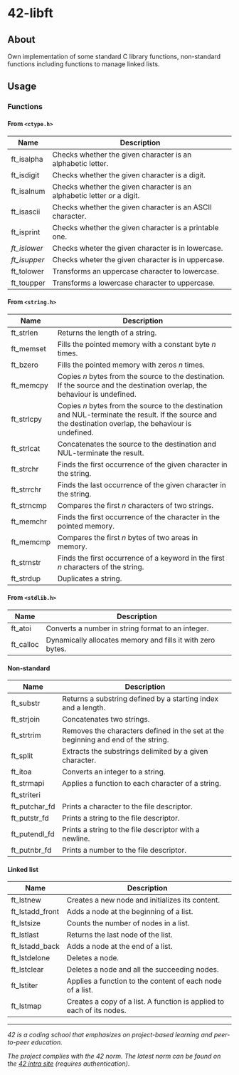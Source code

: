# 42-libft

## About
Own implementation of some standard C library functions, non-standard functions including functions to manage linked lists.

<!--
## Getting started
### Prerequisites
### Installation
-->


## Usage

### Functions
#### From `<ctype.h>`

|Name|Description|
|---|---|
|ft_isalpha|Checks whether the given character is an alphabetic letter.|
|ft_isdigit|Checks whether the given character is a digit.|
|ft_isalnum|Checks whether the given character is an alphabetic letter *or* a digit.|
|ft_isascii|Checks whether the given character is an ASCII character.|
|ft_isprint|Checks whether the given character is a printable one.|
|*ft_islower*|Checks wheter the given character is in lowercase.|
|*ft_isupper*|Checks wheter the given character is in uppercase.|
|ft_tolower|Transforms an uppercase character to lowercase.|
|ft_toupper|Transforms a lowercase character to uppercase.|

#### From `<string.h>`

|Name|Description|
|---|---|
|ft_strlen|Returns the length of a string.|
|ft_memset|Fills the pointed memory with a constant byte *n* times.|
|ft_bzero|Fills the pointed memory with zeros *n* times.|
|ft_memcpy|Copies *n* bytes from the source to the destination. If the source and the destination overlap, the behaviour is undefined.|
|ft_strlcpy|Copies *n* bytes from the source to the destination and NUL-terminate the result. If the source and the destination overlap, the behaviour is undefined.|
|ft_strlcat|Concatenates the source to the destination and NUL-terminate the result.|
|ft_strchr|Finds the first occurrence of the given character in the string.|
|ft_strrchr|Finds the last occurrence of the given character in the string.|
|ft_strncmp|Compares the first *n* characters of two strings.|
|ft_memchr|Finds the first occurrence of the character in the pointed memory.|
|ft_memcmp|Compares the first *n* bytes of two areas in memory.|
|ft_strnstr|Finds the first occurrence of a keyword in the first *n* characters of the string.|
|ft_strdup|Duplicates a string.|

#### From `<stdlib.h>`

|Name|Description|
|---|---|
|ft_atoi|Converts a number in string format to an integer.|
|ft_calloc|Dynamically allocates memory and fills it with zero bytes.|

#### Non-standard

|Name|Description|
|---|---|
|ft_substr|Returns a substring defined by a starting index and a length.|
|ft_strjoin|Concatenates two strings.|
|ft_strtrim|Removes the characters defined in the set at the beginning and end of the string.|
|ft_split|Extracts the substrings delimited by a given character.|
|ft_itoa|Converts an integer to a string.|
|ft_strmapi|Applies a function to each character of a string.|
|ft_striteri||
|ft_putchar_fd|Prints a character to the file descriptor.|
|ft_putstr_fd|Prints a string to the file descriptor.|
|ft_putendl_fd|Prints a string to the file descriptor with a newline.|
|ft_putnbr_fd|Prints a number to the file descriptor.|

#### Linked list

|Name|Description|
|---|---|
|ft_lstnew|Creates a new node and initializes its content.|
|ft_lstadd_front|Adds a node at the beginning of a list.|
|ft_lstsize|Counts the number of nodes in a list.|
|ft_lstlast|Returns the last node of the list.|
|ft_lstadd_back|Adds a node at the end of a list.|
|ft_lstdelone|Deletes a node.|
|ft_lstclear|Deletes a node and all the succeeding nodes.|
|ft_lstiter|Applies a function to the content of each node of a list.|
|ft_lstmap|Creates a copy of a list. A function is applied to each of its nodes.|

<!--## Roadmap-->
<!--## Contributing-->
<!--## License-->
<!--## Contact-->
<!--## Aknowledgements-->

---
*42 is a coding school that emphasizes on project-based learning and peer-to-peer education.*

*The project complies with the 42 norm. The latest norm can be found on the [42 intra site](https://meta.intra.42.fr/articles/the-norm-v4) (requires authentication)*.
